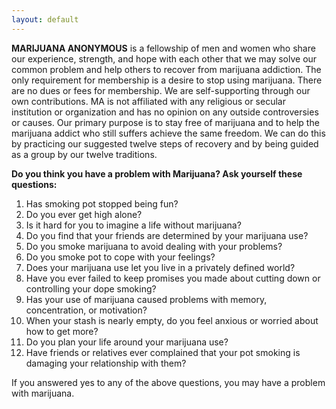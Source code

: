 ```yaml
---
layout: default
---
```


**MARIJUANA ANONYMOUS** is a fellowship of men and women who share our experience, strength, and hope with each other that we may solve our common problem and help others to recover from marijuana addiction. The only requirement for membership is a desire to stop using marijuana. There are no dues or fees for membership. We are self-supporting through our own contributions. MA is not affiliated with any religious or secular institution or organization and has no opinion on any outside controversies or causes. Our primary purpose is to stay free of marijuana and to help the marijuana addict who still suffers achieve the same freedom. We can do this by practicing our suggested twelve steps of recovery and by being guided as a group by our twelve traditions.

**Do you think you have a problem with Marijuana? Ask yourself these questions:**

1. Has smoking pot stopped being fun?
2. Do you ever get high alone?
3. Is it hard for you to imagine a life without marijuana?
4. Do you find that your friends are determined by your marijuana use?
5. Do you smoke marijuana to avoid dealing with your problems?
6. Do you smoke pot to cope with your feelings?
7. Does your marijuana use let you live in a privately defined world?
8. Have you ever failed to keep promises you made about cutting down or controlling your dope smoking?
9. Has your use of marijuana caused problems with memory, concentration, or motivation?
10. When your stash is nearly empty, do you feel anxious or worried about how to get more?
11. Do you plan your life around your marijuana use?
12. Have friends or relatives ever complained that your pot smoking is damaging your relationship with them?

If you answered yes to any of the above questions, you may have a problem with marijuana.
